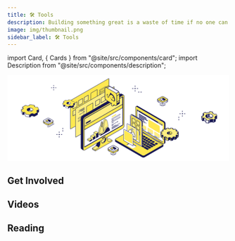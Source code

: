```yaml
---
title: 🛠 Tools
description: Building something great is a waste of time if no one can use it. That's why we've built industry-leading tools to secure your assets, trade your personal compute power, and onboard your community.
image: img/thumbnail.png
sidebar_label: 🛠 Tools
---
```


import Card, { Cards } from "@site/src/components/card";
import Description from "@site/src/components/description";

![banner](img/Tools.svg)

<Description
  text="Building something great is a waste of time if no one can use it. That's why
  we've built industry-leading tools to secure your assets, trade your personal
  compute power, and onboard your community."
/>

## Get Involved

<Cards>
  <Card
    title="<p><strong>Get the Finnie Wallet</strong></p>"
    description=" <p>Worry free web3. We've designed Finnie as your browsing companion, so that you don't have to worry.</p>"
    link="https://chrome.google.com/webstore/detail/finnie/cjmkndjhnagcfbpiemnkdpomccnjblmj"
    linkText="Get the Wallet Today"
    svgName="finnie"
    cardPerRow="3"
  />
  <Card
    title="<p><strong>Start Running a Koii Node</strong></p>"
    description="<p>Rent a personal device to the network, and start earning passive income with your existing hardware.</p>"
    link="/run-a-node/introduction/types-of-nodes"
    linkText="Start Earning KOII"
    svgName="node"
    cardPerRow="3"
  />
  <Card
    title="<p><strong>Build your Koii DID</strong></p>"
    description=" <p>Your reputation on Koii is everything. Link your node, your social reputation, and your existing online presence together with ease.</p>"
    link="https://blog.koii.network/DID/"
    linkText="Check out DIDs"
    svgName="koiiDid"
    cardPerRow="3"
  />
</Cards>

## Videos

<Cards>
  <Card
    title="<p>Twitter Space - What's new with Finnie?</p>"
    link="https://youtu.be/IgJ5HesnVjA"
    linkText="Watch the Video"
    svgName="finnieVideo"
    cardPerRow="3"
  />
  <Card
    title="<p>Using Koii-X to build a Crowdfunding Portal</p>"
    link="https://youtube.com/watch?v=PBJDM_ZY2WI&si=EnSIkaIECMiOmarE"
    linkText="Watch the Video"
    svgName="koiiXVideo"
    cardPerRow="3"
  />
</Cards>

## Reading

<Cards>
  <Card
    title="<p><strong>Finnie Developer Docs</strong></p>"
    link="/develop/build-dapps-with-koii/integrating-wallets/finnie-wallet"
    linkText="Start Building With Finnie"
    svgName="finnie"
    cardPerRow="3"
  />
  <Card
    title="<p><strong>Why You Need a Koii DID (Decentralized Identity)</strong></p>"
    link="https://blog.koii.network/Why-you-Need-a-Koii-DID/"
    linkText="Learn more about DIDs"
    svgName="koiiDid"
    cardPerRow="3"
  />
  <Card
    title="<p><strong>Build the dApp of Your Dreams With Koii-X</strong></p>"
    link="/develop/build-dapps-with-koii/welcome-to-koii-x"
    linkText="Try Koii-X"
    svgName="koiiX"
    cardPerRow="3"
  />
</Cards>
